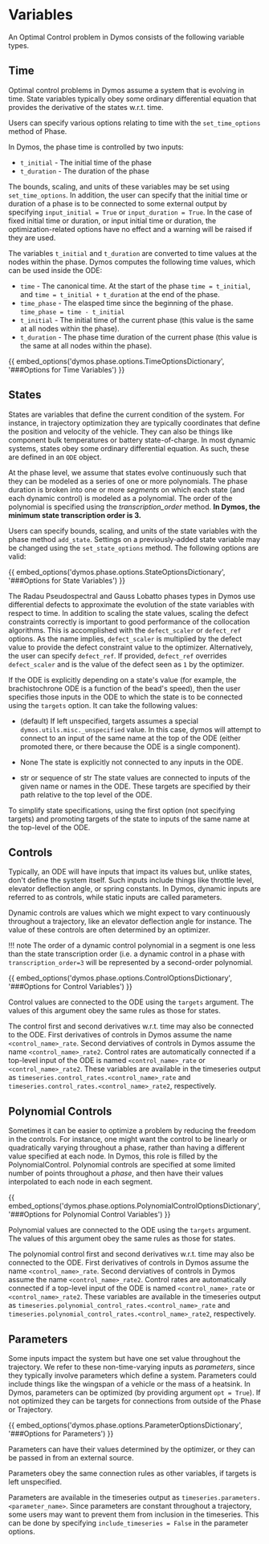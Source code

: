 # Variables

An Optimal Control problem in Dymos consists of the following variable types.

## Time

Optimal control problems in Dymos assume a system that is evolving in time.  State variables
typically obey some ordinary differential equation that provides the derivative of the states
w.r.t. time.

Users can specify various options relating to time with the `set_time_options` method of Phase.

In Dymos, the phase time is controlled by two inputs:

- `t_initial` - The initial time of the phase
- `t_duration` - The duration of the phase

The bounds, scaling, and units of these variables may be set using `set_time_options`.  In addition,
the user can specify that the initial time or duration of a phase is to be connected to some
external output by specifying `input_initial = True` or `input_duration = True`.  In the case of
fixed initial time or duration, or input initial time or duration, the optimization-related options
have no effect and a warning will be raised if they are used.

The variables `t_initial` and `t_duration` are converted to time values at the nodes within the phase.
Dymos computes the following time values, which can be used inside the ODE:

- `time` - The canonical time. At the start of the phase `time = t_initial`, and `time = t_initial + t_duration` at the end of the phase.
- `time_phase` - The elasped time since the beginning of the phase.  `time_phase = time - t_initial`
- `t_initial` - The initial time of the current phase (this value is the same at all nodes within the phase).
- `t_duration` - The phase time duration of the current phase (this value is the same at all nodes within the phase).

{{ embed_options('dymos.phase.options.TimeOptionsDictionary', '###Options for Time Variables') }}

## States

States are variables that define the current condition of the system.  For instance, in trajectory
optimization they are typically coordinates that define the position and velocity of the vehicle.
They can also be things like component bulk temperatures or battery state-of-charge.  In most
dynamic systems, states obey some ordinary differential equation.  As such, these are defined
in an `ODE` object.

At the phase level, we assume that states evolve continuously such that they can be modeled as a
series of one or more polynomials.  The phase duration is broken into one or more *segments* on
which each state (and each dynamic control) is modeled as a polynomial.  The order of the
polynomial is specified using the *transcription_order* method.  **In Dymos, the minimum state
transcription order is 3.**

Users can specify bounds, scaling, and units of the state variables with the phase method `add_state`.
Settings on a previously-added state variable may be changed using the `set_state_options` method.
The following options are valid:

{{ embed_options('dymos.phase.options.StateOptionsDictionary', '###Options for State Variables') }}

The Radau Pseudospectral and Gauss Lobatto phases types in Dymos use differential defects to
approximate the evolution of the state variables with respect to time.  In addition to scaling
the state values, scaling the defect constraints correctly is important to good performance of
the collocation algorithms.  This is accomplished with the `defect_scaler` or `defect_ref` options.
As the name implies, `defect_scaler` is multiplied by the defect value to provide the defect
constraint value to the optimizer.  Alternatively, the user can specify `defect_ref`.  If provided,
`defect_ref` overrides `defect_scaler` and is the value of the defect seen as `1` by the optimizer.

If the ODE is explicitly depending on a state's value (for example, the brachistochrone ODE is a function of the bead's speed), then the user specifies those inputs in the ODE to which the state is to be connected using the `targets` option.
It can take the following values:

- (default)
    If left unspecified, targets assumes a special `dymos.utils.misc._unspecified` value.
    In this case, dymos will attempt to connect to an input of the same name at the top of the ODE (either promoted there, or there because the ODE is a single component).

- None
    The state is explicitly not connected to any inputs in the ODE.
- str or sequence of str
    The state values are connected to inputs of the given name or names in the ODE.
    These targets are specified by their path relative to the top level of the ODE.

To simplify state specifications, using the first option (not specifying targets) and promoting targets of the state to inputs of the same name at the top-level of the ODE.

## Controls

Typically, an ODE will have inputs that impact its values but, unlike states, don't define the
system itself.  Such inputs include things like throttle level, elevator deflection angle,
or spring constants.  In Dymos, dynamic inputs are referred to as controls, while
static inputs are called parameters.

Dynamic controls are values which we might expect to vary continuously throughout a trajectory, like an elevator deflection angle for instance.
The value of these controls are often determined by an optimizer.

!!! note
    The order of a dynamic control polynomial in a segment is one less than the state
    transcription order (i.e. a dynamic control in a phase with `transcription_order=3` will
    be represented by a second-order polynomial.

{{ embed_options('dymos.phase.options.ControlOptionsDictionary', '###Options for Control Variables') }}

Control values are connected to the ODE using the `targets` argument.
The values of this argument obey the same rules as those for states.

The control first and second derivatives w.r.t. time may also be connected to the ODE.
First derivatives of controls in Dymos assume the name `<control_name>_rate`.
Second derviatives of controls in Dymos assume the name `<control_name>_rate2`.
Control rates are automatically connected if a top-level input of the ODE is named `<control_name>_rate` or `<control_name>_rate2`.
These variables are available in the timeseries output as `timeseries.control_rates.<control_name>_rate` and `timeseries.control_rates.<control_name>_rate2`, respectively.

## Polynomial Controls

Sometimes it can be easier to optimize a problem by reducing the freedom in the controls.
For instance, one might want the control to be linearly or quadratically varying throughout a phase, rather than having a different value specified at each node.
In Dymos, this role is filled by the PolynomialControl.
Polynomial controls are specified at some limited number of points throughout a _phase_, and then have their values interpolated to each node in each segment.

{{ embed_options('dymos.phase.options.PolynomialControlOptionsDictionary', '###Options for Polynomial Control Variables') }}

Polynomial values are connected to the ODE using the `targets` argument.
The values of this argument obey the same rules as those for states.

The polynomial control first and second derivatives w.r.t. time may also be connected to the ODE.
First derivatives of controls in Dymos assume the name `<control_name>_rate`.
Second derviatives of controls in Dymos assume the name `<control_name>_rate2`.
Control rates are automatically connected if a top-level input of the ODE is named `<control_name>_rate` or `<control_name>_rate2`.
These variables are available in the timeseries output as `timeseries.polynomial_control_rates.<control_name>_rate` and `timeseries.polynomial_control_rates.<control_name>_rate2`, respectively.

## Parameters

Some inputs impact the system but have one set value throughout the trajectory.
We refer to these non-time-varying inputs as *parameters*, since they typically involve parameters which define a system.
Parameters could include things like the wingspan of a vehicle or the mass of a heatsink.
In Dymos, parameters can be optimized (by providing argument `opt = True`).
If not optimized they can be targets for connections from outside of the Phase or Trajectory.

{{ embed_options('dymos.phase.options.ParameterOptionsDictionary', '###Options for Parameters') }}

Parameters can have their values determined by the optimizer, or they can be passed in from an external source.

Parameters obey the same connection rules as other variables, if targets is left unspecified.

Parameters are available in the timeseries output as `timeseries.parameters.<parameter_name>`.
Since parameters are constant throughout a trajectory, some users may want to prevent them from inclusion in the timeseries.
This can be done by specifying `include_timeseries = False` in the parameter options.

